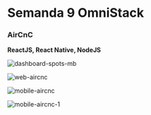 # Semanda 9 OmniStack 
### AirCnC

**ReactJS, React Native, NodeJS**

![dashboard-spots-mb](https://user-images.githubusercontent.com/26680031/66260227-37dd4400-e792-11e9-93dc-6d7c0a748c21.jpg)

![web-aircnc](https://user-images.githubusercontent.com/26680031/66260237-58a59980-e792-11e9-9ac0-36678137a895.jpg)

![mobile-aircnc](https://user-images.githubusercontent.com/26680031/66260249-8a1e6500-e792-11e9-922e-6a247e60546b.jpg)

![mobile-aircnc-1](https://user-images.githubusercontent.com/26680031/66260255-999dae00-e792-11e9-9af0-5fb0cee2177b.jpg)


